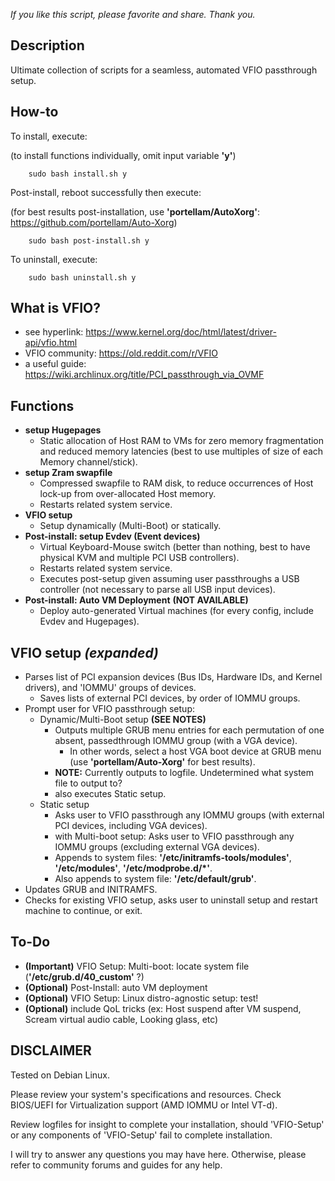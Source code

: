 *If you like this script, please favorite and share. Thank you.*

## Description
Ultimate collection of scripts for a seamless, automated VFIO passthrough setup.

## How-to
To install, execute:    

(to install functions individually, omit input variable **'y'**)

        sudo bash install.sh y

Post-install, reboot successfully then execute:

(for best results post-installation, use **'portellam/AutoXorg'**:  https://github.com/portellam/Auto-Xorg)

        sudo bash post-install.sh y

To uninstall, execute:

        sudo bash uninstall.sh y

## What is VFIO?
* see hyperlink:        https://www.kernel.org/doc/html/latest/driver-api/vfio.html
* VFIO community:       https://old.reddit.com/r/VFIO
* a useful guide:       https://wiki.archlinux.org/title/PCI_passthrough_via_OVMF

## Functions
* **setup Hugepages**
    * Static allocation of Host RAM to VMs for zero memory fragmentation and reduced memory latencies (best to use multiples of size of each Memory channel/stick).
* **setup Zram swapfile**
    * Compressed swapfile to RAM disk, to reduce occurrences of Host lock-up from over-allocated Host memory.
    * Restarts related system service.
* **VFIO setup**
    * Setup dynamically (Multi-Boot) or statically.
* **Post-install: setup Evdev (Event devices)**
    * Virtual Keyboard-Mouse switch (better than nothing, best to have physical KVM and multiple PCI USB controllers).
    * Restarts related system service.
    * Executes post-setup given assuming user passthroughs a USB controller (not necessary to parse all USB input devices).
* **Post-install: Auto VM Deployment** **(NOT AVAILABLE)**
    * Deploy auto-generated Virtual machines (for every config, include Evdev and Hugepages).

## VFIO setup *(expanded)*
* Parses list of PCI expansion devices (Bus IDs, Hardware IDs, and Kernel drivers), and 'IOMMU' groups of devices.
    * Saves lists of external PCI devices, by order of IOMMU groups.
* Prompt user for VFIO passthrough setup:
    * Dynamic/Multi-Boot setup **(SEE NOTES)**
        * Outputs multiple GRUB menu entries for each permutation of one absent, passedthrough IOMMU group (with a VGA device).
            * In other words, select a host VGA boot device at GRUB menu (use **'portellam/Auto-Xorg'** for best results).
        * **NOTE:** Currently outputs to logfile. Undetermined what system file to output to?
        * also executes Static setup.
    * Static setup
        * Asks user to VFIO passthrough any IOMMU groups (with external PCI devices, including VGA devices).
        * with Multi-boot setup: Asks user to VFIO passthrough any IOMMU groups (excluding external VGA devices).
        * Appends to system files: **'/etc/initramfs-tools/modules'**, **'/etc/modules'**, **'/etc/modprobe.d/*'**.
        * Also appends to system file: **'/etc/default/grub'**.         
* Updates GRUB and INITRAMFS.
* Checks for existing VFIO setup, asks user to uninstall setup and restart machine to continue, or exit.

## To-Do
* **(Important)** VFIO Setup: Multi-boot:   locate system file (**'/etc/grub.d/40_custom'** ?)
* **(Optional)** Post-Install:              auto VM deployment
* **(Optional)** VFIO Setup:                Linux distro-agnostic setup: test!
* **(Optional)** include QoL tricks (ex: Host suspend after VM suspend, Scream virtual audio cable, Looking glass, etc)

## DISCLAIMER
Tested on Debian Linux.

Please review your system's specifications and resources. Check BIOS/UEFI for Virtualization support (AMD IOMMU or Intel VT-d).

Review logfiles for insight to complete your installation, should 'VFIO-Setup' or any components of 'VFIO-Setup' fail to complete installation.

I will try to answer any questions you may have here. Otherwise, please refer to community forums and guides for any help.